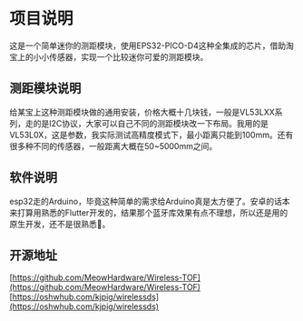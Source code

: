 # 项目说明

这是一个简单迷你的测距模块，使用EPS32-PICO-D4这种全集成的芯片，借助淘宝上的小小传感器，实现一个比较迷你可爱的测距模块。

## 测距模块说明

给某宝上这种测距模块做的通用安装，价格大概十几块钱，一般是VL53LXX系列，走的是I2C协议，大家可以自己不同的测距模块改一下布局。我用的是VL53L0X，这是参数，我实际测试高精度模式下，最小距离只能到100mm。还有很多种不同的传感器，一般距离大概在50~5000mm之间。

## 软件说明

esp32走的Arduino，毕竟这种简单的需求给Arduino真是太方便了。安卓的话本来打算用熟悉的Flutter开发的，结果那个蓝牙库效果有点不理想，所以还是用的原生开发，还不是很熟悉🥲。

## 开源地址

[https://github.com/MeowHardware/Wireless-TOF](https://github.com/MeowHardware/Wireless-TOF)
[https://oshwhub.com/kjpig/wirelessds](https://oshwhub.com/kjpig/wirelessds)
